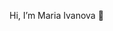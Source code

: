   Hi, I’m Maria Ivanova 👋 


<!---
mariaIvanova-vn/mariaIvanova-vn is a ✨ special ✨ repository because its `README.md` (this file) appears on your GitHub profile.
You can click the Preview link to take a look at your changes.
--->
